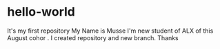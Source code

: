 # hello-world
It's my first repository 
My Name is Musse I'm new student of ALX of this August cohor .
I created repository and new branch. Thanks 

